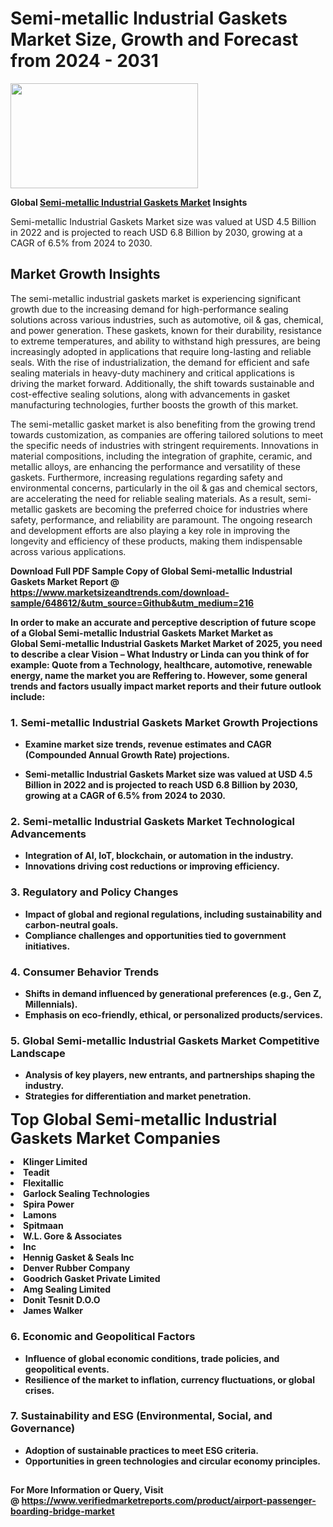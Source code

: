 <H1>Semi-metallic Industrial Gaskets Market Size, Growth and Forecast from 2024 - 2031</H1><img class="aligncenter size-medium wp-image-584254" src="https://thirdeyenews.in/wp-content/uploads/2024/09/Global-Market-Research-300x168.jpeg" alt="" width="300" height="168" /><p><strong>Global&nbsp;<a href="https://www.marketsizeandtrends.com/download-sample/648612/&amp;utm_source=Github&utm_medium=216">Semi-metallic Industrial Gaskets Market</a> Insights</strong></p><p>Semi-metallic Industrial Gaskets Market size was valued at USD 4.5 Billion in 2022 and is projected to reach USD 6.8 Billion by 2030, growing at a CAGR of 6.5% from 2024 to 2030.</p><p><h2>Market Growth Insights</h2> <p>The semi-metallic industrial gaskets market is experiencing significant growth due to the increasing demand for high-performance sealing solutions across various industries, such as automotive, oil & gas, chemical, and power generation. These gaskets, known for their durability, resistance to extreme temperatures, and ability to withstand high pressures, are being increasingly adopted in applications that require long-lasting and reliable seals. With the rise of industrialization, the demand for efficient and safe sealing materials in heavy-duty machinery and critical applications is driving the market forward. Additionally, the shift towards sustainable and cost-effective sealing solutions, along with advancements in gasket manufacturing technologies, further boosts the growth of this market.</p> <p><strong></strong></p> <p>The semi-metallic gasket market is also benefiting from the growing trend towards customization, as companies are offering tailored solutions to meet the specific needs of industries with stringent requirements. Innovations in material compositions, including the integration of graphite, ceramic, and metallic alloys, are enhancing the performance and versatility of these gaskets. Furthermore, increasing regulations regarding safety and environmental concerns, particularly in the oil & gas and chemical sectors, are accelerating the need for reliable sealing materials. As a result, semi-metallic gaskets are becoming the preferred choice for industries where safety, performance, and reliability are paramount. The ongoing research and development efforts are also playing a key role in improving the longevity and efficiency of these products, making them indispensable across various applications. <p><strong></p><p><span class=""><strong>Download Full PDF Sample Copy of Global Semi-metallic Industrial Gaskets Market Report</strong> @ <a href="https://www.marketsizeandtrends.com/download-sample/648612/&amp;utm_source=Github&utm_medium=216" target="_blank">https://www.marketsizeandtrends.com/download-sample/648612/&amp;utm_source=Github&utm_medium=216</a></span></p><p>In order to make an accurate and perceptive description of future scope of a Global&nbsp;Semi-metallic Industrial Gaskets Market Market as Global&nbsp;Semi-metallic Industrial Gaskets Market Market of 2025, you need to describe a clear Vision &ndash; What Industry or Linda can you think of for example: Quote from a Technology, healthcare, automotive, renewable energy, name the market you are Reffering to. However, some general trends and factors usually impact market reports and their future outlook include:</p><h3>1.&nbsp;<strong>Semi-metallic Industrial Gaskets Market Growth Projections</strong></h3><ul><li>Examine market size trends, revenue estimates and CAGR (Compounded Annual Growth Rate) projections.</li><li><p>Semi-metallic Industrial Gaskets Market size was valued at USD 4.5 Billion in 2022 and is projected to reach USD 6.8 Billion by 2030, growing at a CAGR of 6.5% from 2024 to 2030.</p></li></ul><h3>2.&nbsp;<strong>Semi-metallic Industrial Gaskets Market Technological Advancements</strong></h3><ul><li>Integration of AI, IoT, blockchain, or automation in the industry.</li><li>Innovations driving cost reductions or improving efficiency.</li></ul><h3>3.&nbsp;<strong>Regulatory and Policy Changes</strong></h3><ul><li>Impact of global and regional regulations, including sustainability and carbon-neutral goals.</li><li>Compliance challenges and opportunities tied to government initiatives.</li></ul><h3>4.&nbsp;<strong>Consumer Behavior Trends</strong></h3><ul><li>Shifts in demand influenced by generational preferences (e.g., Gen Z, Millennials).</li><li>Emphasis on eco-friendly, ethical, or personalized products/services.</li></ul><h3>5.&nbsp;<strong>Global Semi-metallic Industrial Gaskets Market Competitive Landscape</strong></h3><ul><li>Analysis of key players, new entrants, and partnerships shaping the industry.</li><li>Strategies for differentiation and market penetration.</li></ul><p data-pm-slice="1 1 []"><span style="color: inherit; font-family: inherit; font-size: 25px;">Top Global Semi-metallic Industrial Gaskets Market Companies</span></p><div class="" data-test-id=""><p><li>Klinger Limited</li><li> Teadit</li><li> Flexitallic</li><li> Garlock Sealing Technologies</li><li> Spira Power</li><li> Lamons</li><li> Spitmaan</li><li> W.L. Gore & Associates</li><li> Inc</li><li> Hennig Gasket & Seals Inc</li><li> Denver Rubber Company</li><li> Goodrich Gasket Private Limited</li><li> Amg Sealing Limited</li><li> Donit Tesnit D.O.O</li><li> James Walker</li></p></div><h3>6.&nbsp;<strong>Economic and Geopolitical Factors</strong></h3><ul><li>Influence of global economic conditions, trade policies, and geopolitical events.</li><li>Resilience of the market to inflation, currency fluctuations, or global crises.</li></ul><h3>7.&nbsp;<strong>Sustainability and ESG (Environmental, Social, and Governance)</strong></h3><ul><li>Adoption of sustainable practices to meet ESG criteria.</li><li>Opportunities in green technologies and circular economy principles.</li></ul><h2><strong style="font-size: 14px;">For More Information or Query, Visit @&nbsp;</strong><a style="background-color: #ffffff; font-size: 14px;" href="https://www.marketsizeandtrends.com/report/semi-metallic-industrial-gaskets-market/" target="_blank">https://www.verifiedmarketreports.com/product/airport-passenger-boarding-bridge-market</a></h2>
